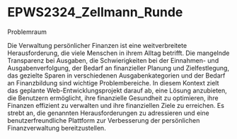 # EPWS2324_Zellmann_Runde

Problemraum

Die Verwaltung persönlicher Finanzen ist eine weitverbreitete Herausforderung, die viele Menschen in ihrem Alltag betrifft. Die mangelnde Transparenz bei Ausgaben, die Schwierigkeiten bei der Einnahmen- und Ausgabenverfolgung, der Bedarf an finanzieller Planung und Zielfestlegung, das gezielte Sparen in verschiedenen Ausgabenkategorien und der Bedarf an Finanzbildung sind wichtige Problembereiche. In diesem Kontext zielt das geplante Web-Entwicklungsprojekt darauf ab, eine Lösung anzubieten, die Benutzern ermöglicht, ihre finanzielle Gesundheit zu optimieren, ihre Finanzen effizient zu verwalten und ihre finanziellen Ziele zu erreichen. Es strebt an, die genannten Herausforderungen zu adressieren und eine benutzerfreundliche Plattform zur Verbesserung der persönlichen Finanzverwaltung bereitzustellen.

